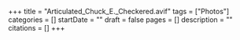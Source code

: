 +++
title = "Articulated_Chuck_E._Checkered.avif"
tags = ["Photos"]
categories = []
startDate = ""
draft = false
pages = []
description = ""
citations = []
+++
